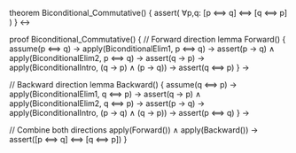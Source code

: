 theorem Biconditional_Commutative() {
  assert(
    ∀p,q: [p ⟺ q] ⟺ [q ⟺ p]
  )
} ↔

proof Biconditional_Commutative() {
  // Forward direction
  lemma Forward() {
    assume(p ⟺ q) →
    apply(BiconditionalElim1, p ⟺ q) →
    assert(p → q) ∧
    apply(BiconditionalElim2, p ⟺ q) →
    assert(q → p) →
    apply(BiconditionalIntro, (q → p) ∧ (p → q)) →
    assert(q ⟺ p)
  } →

  // Backward direction
  lemma Backward() {
    assume(q ⟺ p) →
    apply(BiconditionalElim1, q ⟺ p) →
    assert(q → p) ∧
    apply(BiconditionalElim2, q ⟺ p) →
    assert(p → q) →
    apply(BiconditionalIntro, (p → q) ∧ (q → p)) →
    assert(p ⟺ q)
  } →

  // Combine both directions
  apply(Forward()) ∧ apply(Backward()) →
  assert([p ⟺ q] ⟺ [q ⟺ p])
}
